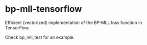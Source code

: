 # bp-mll-tensorflow
Efficient (vectorized) implementation of the BP-MLL loss function in TensorFlow.

Check bp_mll_test for an example.
